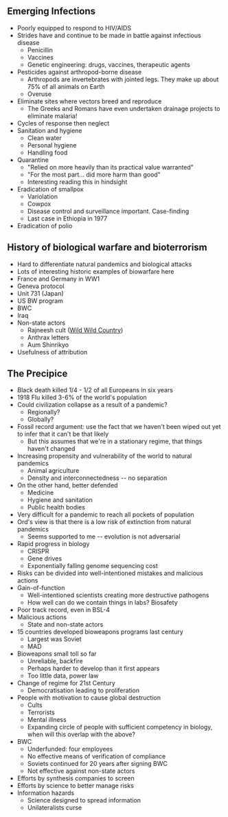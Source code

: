 ## Emerging Infections

* Poorly equipped to respond to HIV/AIDS
* Strides have and continue to be made in battle against infectious disease
  * Penicillin
  * Vaccines
  * Genetic engineering: drugs, vaccines, therapeutic agents
* Pesticides against arthropod-borne disease
  * Arthropods are invertebrates with jointed legs. They make up about 75% of all animals on Earth
  * Overuse
* Eliminate sites where vectors breed and reproduce
  * The Greeks and Romans have even undertaken drainage projects to eliminate malaria!
* Cycles of response then neglect
* Sanitation and hygiene
  * Clean water
  * Personal hygiene
  * Handling food
* Quarantine
  * "Relied on more heavily than its practical value warranted"
  * "For the most part... did more harm than good"
  * Interesting reading this in hindsight
* Eradication of smallpox
  * Variolation
  * Cowpox
  * Disease control and surveillance important. Case-finding
  * Last case in Ethiopia in 1977
* Eradication of polio

## History of biological warfare and bioterrorism

* Hard to differentiate natural pandemics and biological attacks
* Lots of interesting historic examples of biowarfare here
* France and Germany in WW1
* Geneva protocol
* Unit 731 (Japan)
* US BW program
* BWC
* Iraq
* Non-state actors
  * Rajneesh cult ([Wild Wild Country](https://en.wikipedia.org/wiki/Wild_Wild_Country))
  * Anthrax letters
  * Aum Shinrikyo
* Usefulness of attribution

## The Precipice

* Black death killed 1/4 - 1/2 of all Europeans in six years
* 1918 Flu killed 3-6% of the world's population
* Could civilization collapse as a result of a pandemic?
  * Regionally?
  * Globally?
* Fossil record argument: use the fact that we haven't been wiped out yet to infer that it can't be that likely
  * But this assumes that we're in a stationary regime, that things haven't changed
* Increasing propensity and vulnerability of the world to natural pandemics
  * Animal agriculture
  * Density and interconnectedness -- no separation
* On the other hand, better defended
  * Medicine
  * Hygiene and sanitation
  * Public health bodies
* Very difficult for a pandemic to reach all pockets of population
* Ord's view is that there is a low risk of extinction from natural pandemics
  * Seems supported to me -- evolution is not adversarial
* Rapid progress in biology
  * CRISPR
  * Gene drives
  * Exponentially falling genome sequencing cost
* Risks can be divided into well-intentioned mistakes and malicious actions
* Gain-of-function
  * Well-intentioned scientists creating more destructive pathogens
  * How well can do we contain things in labs? Biosafety
* Poor track record, even in BSL-4
* Malicious actions
  * State and non-state actors
* 15 countries developed bioweapons programs last century
  * Largest was Soviet
  * MAD
* Bioweapons small toll so far
  * Unreliable, backfire
  * Perhaps harder to develop than it first appears
  * Too little data, power law
* Change of regime for 21st Century
  * Democratisation leading to proliferation
* People with motivation to cause global destruction
  * Cults
  * Terrorists
  * Mental illness
  * Expanding circle of people with sufficient competency in biology, when will this overlap with the above?
* BWC
  * Underfunded: four employees
  * No effective means of verification of compliance
  * Soviets continued for 20 years after signing BWC
  * Not effective against non-state actors
* Efforts by synthesis companies to screen
* Efforts by science to better manage risks
* Information hazards
  * Science designed to spread information
  * Unilateralists curse
